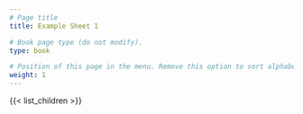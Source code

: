 ```yaml
---
# Page title
title: Example Sheet 1

# Book page type (do not modify).
type: book

# Position of this page in the menu. Remove this option to sort alphabetically.
weight: 1
---
```


{{< list_children >}}
